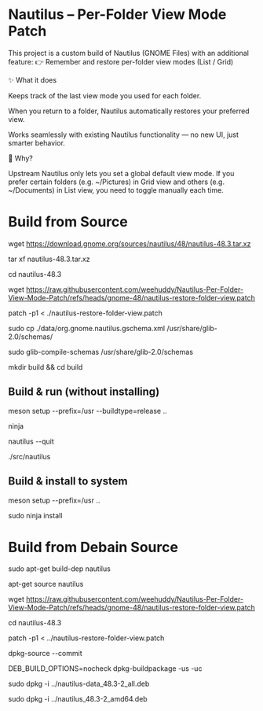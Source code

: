 # Nautilus – Per-Folder View Mode Patch

This project is a custom build of Nautilus (GNOME Files) with an additional feature:
👉 Remember and restore per-folder view modes (List / Grid)

✨ What it does

Keeps track of the last view mode you used for each folder.

When you return to a folder, Nautilus automatically restores your preferred view.

Works seamlessly with existing Nautilus functionality — no new UI, just smarter behavior.

🔧 Why?

Upstream Nautilus only lets you set a global default view mode.
If you prefer certain folders (e.g. ~/Pictures) in Grid view and others (e.g. ~/Documents) in List view, you need to toggle manually each time.

# Build from Source 
wget https://download.gnome.org/sources/nautilus/48/nautilus-48.3.tar.xz 

tar xf nautilus-48.3.tar.xz

cd nautilus-48.3

wget https://raw.githubusercontent.com/weehuddy/Nautilus-Per-Folder-View-Mode-Patch/refs/heads/gnome-48/nautilus-restore-folder-view.patch

patch -p1 < ./nautilus-restore-folder-view.patch

sudo cp ./data/org.gnome.nautilus.gschema.xml /usr/share/glib-2.0/schemas/

sudo glib-compile-schemas /usr/share/glib-2.0/schemas

mkdir build && cd build

## Build & run (without installing) ###
meson setup --prefix=/usr --buildtype=release ..
            
ninja

nautilus --quit

./src/nautilus

## Build & install to system ###
meson setup --prefix=/usr ..

sudo ninja install


# Build from Debain Source ###
sudo apt-get build-dep nautilus

apt-get source nautilus

wget https://raw.githubusercontent.com/weehuddy/Nautilus-Per-Folder-View-Mode-Patch/refs/heads/gnome-48/nautilus-restore-folder-view.patch

cd nautilus-48.3

patch -p1 < ../nautilus-restore-folder-view.patch

dpkg-source --commit

DEB_BUILD_OPTIONS=nocheck dpkg-buildpackage -us -uc

sudo dpkg -i ../nautilus-data_48.3-2_all.deb 

sudo dpkg -i ../nautilus_48.3-2_amd64.deb

